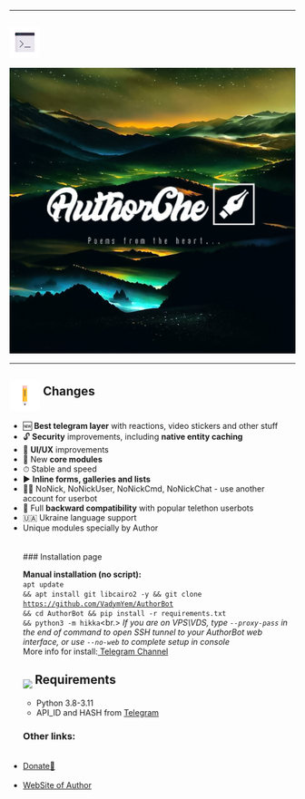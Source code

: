 <hr>
<h2><img src="https://github.com/VadymYem/AuthorBot/blob/main/assets/1326-command-window-line-flat.webp" height="54" align="middle"></h2>
<img src="https://github.com/VadymYem/AuthorBot/blob/main/assets/logo_1.jpg">
<hr>
<h2><img src = "https://github.com/VadymYem/AuthorBot/blob/main/assets/35-edit-flat.webp" height="54" align="middle"> Changes</h2>

<ul>
	<li>🆕 <b>Best telegram layer</b> with reactions, video stickers and other stuff</li>
	<li>🔓 <b>Security</b> improvements, including <b>native entity caching</b></li>
	<li>🎨 <b>UI/UX</b> improvements</li>
	<li>📼 New <b>core modules</b></li>
	<li>⏱ Stable and speed</li>
	<li>▶️ <b>Inline forms, galleries and lists</b></li>
	<li>👨‍👦 NoNick, NoNickUser, NoNickCmd, NoNickChat - use another account for userbot</li>
	<li>🔁 Full <b>backward compatibility</b> with popular telethon userbots</li>
        <li>🇺🇦 Ukraine language support</li>
        <li>Unique modules specially by Author</li><br><br>
	### Installation page

<b>Manual installation (no script):</b><br>
<code>apt update && apt install git libcairo2 -y && git clone https://github.com/VadymYem/AuthorBot && cd AuthorBot && pip install -r requirements.txt && python3 -m hikka</code><br.>
<i>If you are on VPS\VDS, type <code>--proxy-pass</code> in the end of command to open SSH tunnel to your AuthorBot web interface, or use <code>--no-web</code> to complete setup in console</i><br>
More info for install:<a href="https://t.me/author_ubot"> Telegram Channel</a>
<br>
<h2 border="none"><img src="https://github.com/hikariatama/assets/raw/master/1312-micro-sd-card-flat.webp" height="54" align="middle"> Requirements</h2>
<ul>
 <li>Python 3.8-3.11</li>
 <li>API_ID and HASH from <a href="https://my.telegram.org/apps" color="#2594cb">Telegram</a></li>
</ul>
 <h3>Other links:</h3><br>
 <li><a href="https://authorche.pp.ua/donate.html" class="button">Donate💌</a></li><br>
 <li><a href="https://authorche.pp.ua" class="button">WebSite of Author</a>
 </li>

